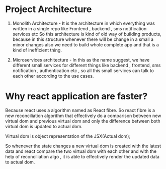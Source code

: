 # Project Architecture
1) Monolith Architecture - It is the architecture in which everything was written in a single repo like Frontend , backend , sms notification services etc
So this architecture is kind of old way of building products, because in this structure whenever there will be change in a small a minor changes also we need to build whole complete app and that is a kind of inefficient thing.

2) Microservices architecture - In this as the name suggest, we have different small services for different things like backend , frontend, sms notification , authentication etc , so all this small services can talk to each other according to the use cases.

# Why react application are faster?
Because react uses a algorithm named as React fibre. So react fibre is a new reconciliation algorithm that effectively do a comparison between new virtual dom and previous virtual dom and only the difference between both virtual dom is updated to actual dom.

Virtual dom is object representation of the JSX(Actual dom);

So whenever the state changes a new virtual dom is created with the latest data and react compare the two virtual dom with each other and with the help of reconciliation algo , it is able to effectively render the updated data to actual dom.